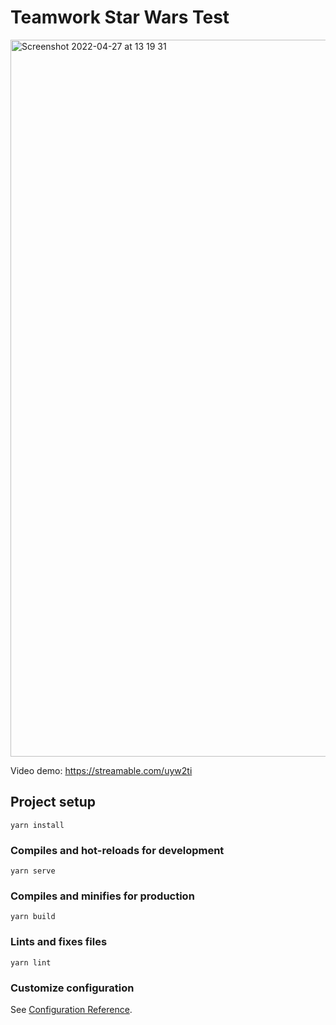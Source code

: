 # Teamwork Star Wars Test

<img width="1147" alt="Screenshot 2022-04-27 at 13 19 31" src="https://user-images.githubusercontent.com/65079206/165507543-adbbe1a3-94fc-4a40-91e4-2298866c5256.png">

Video demo: https://streamable.com/uyw2ti

## Project setup
```
yarn install
```

### Compiles and hot-reloads for development
```
yarn serve
```

### Compiles and minifies for production
```
yarn build
```

### Lints and fixes files
```
yarn lint
```

### Customize configuration
See [Configuration Reference](https://cli.vuejs.org/config/).
